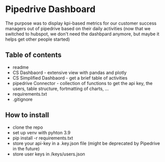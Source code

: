 # Pipedrive Dashboard
The purpose was to display kpi-based metrics for our customer success managers out of pipedrive based on their daily activities
(now that we switched to hubspot, we don't need the dashbpard anymore, but maybe it helps get other people started)

## Table of contents
 - readme
 - CS Dashbaord - extensive view with pandas and plotly
 - CS Simplified Dashbaord - get a brief table of activities
 - pipedrive Connector - collection of functions to get the api key, the users, table structure, fortmatting of charts, ...
 - requirements.txt
 - .gitignore

## How to install
 - clone the repo
 - set up venv with pyhton 3.9
 - pip install -r requirements.txt
 - store your api-key in a .key.json file (might be deprecated by Pipedrive in the future)
 - store user keys in /keys/users.json
